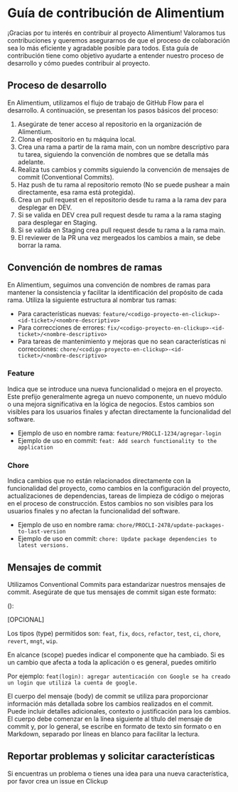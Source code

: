 # Guía de contribución de Alimentium

¡Gracias por tu interés en contribuir al proyecto Alimentium! Valoramos tus contribuciones y queremos asegurarnos de que el proceso de colaboración sea lo más eficiente y agradable posible para todos. Esta guía de contribución tiene como objetivo ayudarte a entender nuestro proceso de desarrollo y cómo puedes contribuir al proyecto.

## Proceso de desarrollo

En Alimentium, utilizamos el flujo de trabajo de GitHub Flow para el desarrollo. A continuación, se presentan los pasos básicos del proceso:

1. Asegúrate de tener acceso al repositorio en la organización de Alimentium.
2. Clona el repositorio en tu máquina local.
3. Crea una rama a partir de la rama main, con un nombre descriptivo para tu tarea, siguiendo la convención de nombres que se detalla más adelante.
4. Realiza tus cambios y commits siguiendo la convención de mensajes de commit (Conventional Commits).
5. Haz push de tu rama al repositorio remoto (No se puede pushear a main directamente, esa rama está protegida).
6. Crea un pull request en el repositorio desde tu rama a la rama dev para desplegar en DEV.
7. Si se valida en DEV crea pull request desde tu rama a la rama staging para desplegar en Staging.
8. Si se valida en Staging crea pull request desde tu rama a la rama main.
9. El reviewer de la PR una vez mergeados los cambios a main, se debe borrar la rama. 

## Convención de nombres de ramas

En Alimentium, seguimos una convención de nombres de ramas para mantener la consistencia y facilitar la identificación del propósito de cada rama. Utiliza la siguiente estructura al nombrar tus ramas:

- Para características nuevas: `feature/<codigo-proyecto-en-clickup>-<id-ticket>/<nombre-descriptivo>`
- Para correcciones de errores: `fix/<codigo-proyecto-en-clickup>-<id-ticket>/<nombre-descriptivo>`
- Para tareas de mantenimiento y mejoras que no sean características ni correcciones: `chore/<codigo-proyecto-en-clickup>-<id-ticket>/<nombre-descriptivo>`

### Feature
Indica que se introduce una nueva funcionalidad o mejora en el proyecto. Este prefijo generalmente agrega un nuevo componente, un nuevo módulo o una mejora significativa en la lógica de negocios. Estos cambios son visibles para los usuarios finales y afectan directamente la funcionalidad del software.

- Ejemplo de uso en nombre rama: `feature/PROCLI-1234/agregar-login`
- Ejemplo de uso en commit: `feat: Add search functionality to the application`

### Chore
Indica cambios que no están relacionados directamente con la funcionalidad del proyecto, como cambios en la configuración del proyecto, actualizaciones de dependencias, tareas de limpieza de código o mejoras en el proceso de construcción. Estos cambios no son visibles para los usuarios finales y no afectan la funcionalidad del software.

- Ejemplo de uso en nombre rama: `chore/PROCLI-2478/update-packages-to-last-version`
- Ejemplo de uso en commit: `chore: Update package dependencies to latest versions.`
 
## Mensajes de commit

Utilizamos Conventional Commits para estandarizar nuestros mensajes de commit. Asegúrate de que tus mensajes de commit sigan este formato:

<type>(<scope>): <description>

<body> [OPCIONAL]


Los tipos (type) permitidos son: `feat`, `fix`, `docs`, `refactor`, `test`, `ci`, `chore`, `revert`, `mngt`, `wip`.

En alcance (scope) puedes indicar el componente que ha cambiado. Si es un cambio que afecta a toda la aplicación o es general, puedes omitirlo

Por ejemplo: `feat(login): agregar autenticación con Google
              se ha creado un login que utiliza la cuenta de google. `

El cuerpo del mensaje (body) de commit se utiliza para proporcionar información más detallada sobre los cambios realizados en el commit. Puede incluir detalles adicionales, contexto o justificación para los cambios. El cuerpo debe comenzar en la línea siguiente al título del mensaje de commit y, por lo general, se escribe en formato de texto sin formato o en Markdown, separado por líneas en blanco para facilitar la lectura.

## Reportar problemas y solicitar características

Si encuentras un problema o tienes una idea para una nueva característica, por favor crea un issue en Clickup
